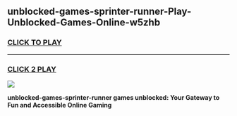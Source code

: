 
## unblocked-games-sprinter-runner-Play-Unblocked-Games-Online-w5zhb
<h3>
<a href="https://premium76.site?title=unblocked-games-sprinter-runner&ref=25A">CLICK TO PLAY</a></h3>
<hr>

<h3>
<a href="https://premium76.site?title=unblocked-games-sprinter-runner&ref=25A">CLICK 2 PLAY</a>
  
</h3>

<a href="https://premium76.site?title=unblocked-games-sprinter-runner&ref=25A"><img src="https://clearcache.store/games.png"></a>


**unblocked-games-sprinter-runner games unblocked: Your Gateway to Fun and Accessible Online Gaming**
